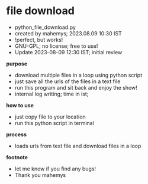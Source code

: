 # file download
- python_file_download.py
- created by mahemys; 2023.08.09 10:30 IST
- !perfect, but works!
- GNU-GPL; no license; free to use!
- Update 2023-08-09 12:30 IST; initial review

**purpose**
- download multiple files in a loop using python script
- just save all the urls of the files in a text file
- run this program and sit back and enjoy the show!
- internal log writing; time in ist;

**how to use**
- just copy file to your location
- run this python script in terminal

**process**
- loads urls from text file and download files in a loop

**footnote**
- let me know if you find any bugs!
- Thank you mahemys
